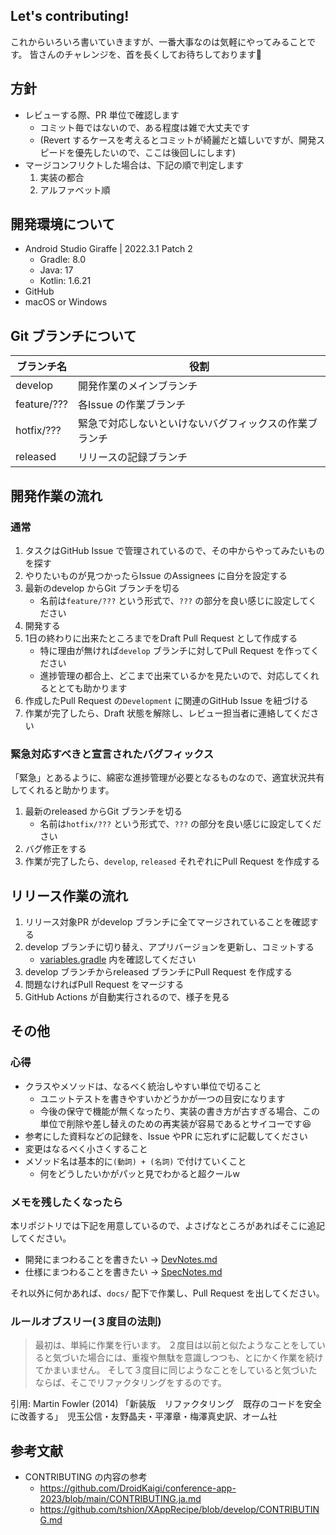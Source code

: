 ## Let's contributing!
これからいろいろ書いていきますが、一番大事なのは気軽にやってみることです。
皆さんのチャレンジを、首を長くしてお待ちしております:bow:



## 方針
* レビューする際、PR 単位で確認します
    * コミット毎ではないので、ある程度は雑で大丈夫です
    * (Revert するケースを考えるとコミットが綺麗だと嬉しいですが、開発スピードを優先したいので、ここは後回しにします)
* マージコンフリクトした場合は、下記の順で判定します
    1. 実装の都合
    1. アルファベット順



## 開発環境について
* Android Studio Giraffe | 2022.3.1 Patch 2
    * Gradle: 8.0
    * Java: 17
    * Kotlin: 1.6.21
* GitHub
* macOS or Windows



## Git ブランチについて
ブランチ名 | 役割
--- | ---
develop | 開発作業のメインブランチ
feature/??? | 各Issue の作業ブランチ
hotfix/??? | 緊急で対応しないといけないバグフィックスの作業ブランチ
released | リリースの記録ブランチ



## 開発作業の流れ
### 通常
1. タスクはGitHub Issue で管理されているので、その中からやってみたいものを探す
1. やりたいものが見つかったらIssue のAssignees に自分を設定する
1. 最新のdevelop からGit ブランチを切る
    * 名前は`feature/???` という形式で、`???` の部分を良い感じに設定してください
1. 開発する
1. 1日の終わりに出来たところまでをDraft Pull Request として作成する
    * 特に理由が無ければ`develop` ブランチに対してPull Request を作ってください
    * 進捗管理の都合上、どこまで出来ているかを見たいので、対応してくれるととても助かります
1. 作成したPull Request の`Development` に関連のGitHub Issue を紐づける
1. 作業が完了したら、Draft 状態を解除し、レビュー担当者に連絡してください

### 緊急対応すべきと宣言されたバグフィックス
「緊急」とあるように、綿密な進捗管理が必要となるものなので、適宜状況共有してくれると助かります。

1. 最新のreleased からGit ブランチを切る
    * 名前は`hotfix/???` という形式で、`???` の部分を良い感じに設定してください
1. バグ修正をする
1. 作業が完了したら、`develop`, `released` それぞれにPull Request を作成する



## リリース作業の流れ
1. リリース対象PR がdevelop ブランチに全てマージされていることを確認する
1. develop ブランチに切り替え、アプリバージョンを更新し、コミットする
    * [variables.gradle](./variables.gradle) 内を確認してください
1. develop ブランチからreleased ブランチにPull Request を作成する
1. 問題なければPull Request をマージする
1. GitHub Actions が自動実行されるので、様子を見る



## その他
### 心得
* クラスやメソッドは、なるべく統治しやすい単位で切ること
    * ユニットテストを書きやすいかどうかが一つの目安になります
    * 今後の保守で機能が無くなったり、実装の書き方が古すぎる場合、この単位で削除や差し替えのための再実装が容易であるとサイコーです:laughing:
* 参考にした資料などの記録を、Issue やPR に忘れずに記載してください
* 変更はなるべく小さくすること
* メソッド名は基本的に```(動詞) + (名詞)``` で付けていくこと<br />
    * 何をどうしたいかがパッと見でわかると超クールw

### メモを残したくなったら
本リポジトリでは下記を用意しているので、よさげなところがあればそこに追記してください。

* 開発にまつわることを書きたい → [DevNotes.md](./docs/DevNotes.md)
* 仕様にまつわることを書きたい → [SpecNotes.md](./docs/SpecNotes.md)

それ以外に何かあれば、`docs/` 配下で作業し、Pull Request を出してください。

### ルールオブスリー(３度目の法則)
> 最初は、単純に作業を行います。
> ２度目は以前と似たようなことをしていると気づいた場合には、重複や無駄を意識しつつも、とにかく作業を続けてかまいません。
> そして３度目に同じようなことをしていると気づいたならば、そこでリファクタリングをするのです。

引用: Martin Fowler (2014) 「新装版　リファクタリング　既存のコードを安全に改善する」　児玉公信・友野晶夫・平澤章・梅澤真史訳、オーム社



## 参考文献
* CONTRIBUTING の内容の参考
    * https://github.com/DroidKaigi/conference-app-2023/blob/main/CONTRIBUTING.ja.md
    * https://github.com/tshion/XAppRecipe/blob/develop/CONTRIBUTING.md

